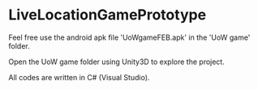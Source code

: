 # LiveLocationGamePrototype

Feel free use the android apk file 'UoWgameFEB.apk' in the 'UoW game' folder.

Open the UoW game folder using Unity3D to explore the project.

All codes are written in C# (Visual Studio).
